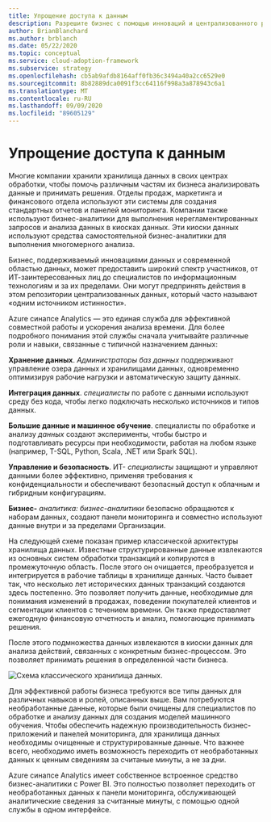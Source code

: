```yaml
---
title: Упрощение доступа к данным
description: Разрешите бизнес с помощью инноваций и централизованного репозитория данных.
author: BrianBlanchard
ms.author: brblanch
ms.date: 05/22/2020
ms.topic: conceptual
ms.service: cloud-adoption-framework
ms.subservice: strategy
ms.openlocfilehash: cb5ab9afdb8164aff0fb36c3494a40a2cc6529e0
ms.sourcegitcommit: 8b82889dca0091f3cc64116f998a3a878943c6a1
ms.translationtype: MT
ms.contentlocale: ru-RU
ms.lasthandoff: 09/09/2020
ms.locfileid: "89605129"
---
```

# <a name="data-democratization"></a>Упрощение доступа к данным

Многие компании хранили хранилища данных в своих центрах обработки, чтобы помочь различным частям их бизнеса анализировать данные и принимать решения. Отделы продаж, маркетинга и финансового отдела используют эти системы для создания стандартных отчетов и панелей мониторинга. Компании также используют бизнес-аналитики для выполнения нерегламентированных запросов и анализа данных в киосках данных. Эти киоски данных используют средства самостоятельной бизнес-аналитики для выполнения многомерного анализа.

Бизнес, поддерживаемый инновациями данных и современной областью данных, может предоставить широкий спектр участников, от ИТ-заинтересованных лиц до специалистов по информационным технологиям и за их пределами. Они могут предпринять действия в этом репозитории централизованных данных, который часто называют «одним источником истинности».

Azure синапсе Analytics — это единая служба для эффективной совместной работы и ускорения анализа времени. Для более подробного понимания этой службы сначала учитывайте различные роли и навыки, связанные с типичной назначением данных:

**Хранение данных**. *Администраторы баз данных* поддерживают управление озера данных и хранилищами данных, одновременно оптимизируя рабочие нагрузки и автоматическую защиту данных.

**Интеграция данных**. *специалисты* по работе с данными используют среду без кода, чтобы легко подключать несколько источников и типов данных.

**Большие данные и машинное обучение**. специалисты по обработке и анализу *данных* создают эксперименты, чтобы быстро и подготавливать ресурсы при необходимости, работая на любом языке (например, T-SQL, Python, Scala, .NET или Spark SQL).

**Управление и безопасность**. ИТ- *специалисты* защищают и управляют данными более эффективно, применяя требования к конфиденциальности и обеспечивают безопасный доступ к облачным и гибридным конфигурациям.

**Бизнес-** *аналитика: бизнес-аналитики* безопасно обращаются к наборам данных, создают панели мониторинга и совместно используют данные внутри и за пределами Организации.

На следующей схеме показан пример классической архитектуры хранилища данных. Известные структурированные данные извлекаются из основных систем обработки транзакций и копируются в промежуточную область. После этого он очищается, преобразуется и интегрируется в рабочие таблицы в хранилище данных. Часто бывает так, что несколько лет исторических данных транзакций создаются здесь постепенно. Это позволяет получить данные, необходимые для понимания изменений в продажах, поведении покупателей клиентов и сегментации клиентов с течением времени. Он также предоставляет ежегодную финансовую отчетность и анализ, помогающие принимать решения.

После этого подмножества данных извлекаются в киоски данных для анализа действий, связанных с конкретным бизнес-процессом. Это позволяет принимать решения в определенной части бизнеса.

![Схема классического хранилища данных.](../../_images/analytics/the-classic-data-warehouse.png)

Для эффективной работы бизнеса требуются все типы данных для различных навыков и ролей, описанных выше. Вам потребуются необработанные данные, которые были очищены для специалистов по обработке и анализу данных для создания моделей машинного обучения. Чтобы обеспечить надежную производительность бизнес-приложений и панелей мониторинга, для хранилища данных необходимы очищенные и структурированные данные. Что важнее всего, необходимо иметь возможность переходить от необработанных данных к ценным сведениям за считаные минуты, а не за дни.

Azure синапсе Analytics имеет собственное встроенное средство бизнес-аналитики с Power BI. Это полностью позволяет переходить от необработанных данных к панели мониторинга, обслуживающей аналитические сведения за считанные минуты, с помощью одной службы в одном интерфейсе.
